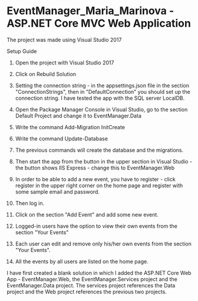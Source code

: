 # EventManager_Maria_Marinova - ASP.NET Core MVC Web Application
The project was made using Visual Studio 2017

Setup Guide
1. Open the project with Visual Studio 2017

2. Click on Rebuild Solution

3. Setting the connection string - in the appsettings.json file in the section "ConnectionStrings", then in "DefaultConnection"
you should set up the connection string. I have tested the app with the SQL server LocalDB.

4. Open the Package Manager Console in Visual Studio, go to the section Default Project and change it to EventManager.Data

5. Write the command Add-Migration InitCreate

6. Write the command Update-Database

7. The previous commands will create the database and the migrations.

8. Then start the app from the button in the upper section in Visual Studio - the button shows IIS Express - 
change this to EventManager.Web  

9. In order to be able to add a new event, you have to register - click register in the upper right corner on the home page and register
with some sample email and password.

10. Then log in.

11. Click on the section "Add Event" and add some new event.

12. Logged-in users have the option to view their own events from the section "Your Events"

13. Each user can edit and remove only his/her own events from the section "Your Events".

14. All the events by all users are listed on the home page.

I have first created a blank solution in which I added the ASP.NET Core Web App - EventManager.Web,
the EventManager.Services project and the EventManager.Data project. The services project references the Data project
and the Web project references the previous two projects.





